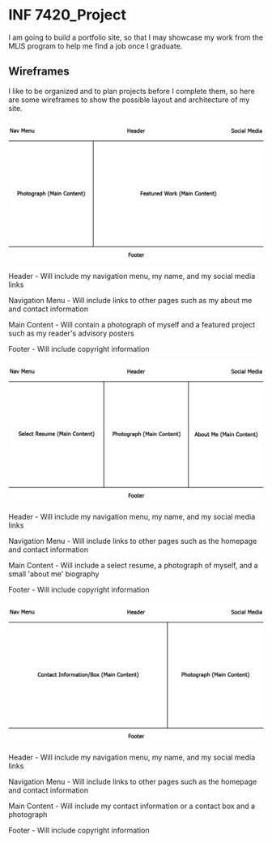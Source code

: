 # INF 7420_Project

I am going to build a portfolio site, so that I may showcase my work from the MLIS program to help me find a job once I graduate. 

## Wireframes

I like to be organized and to plan projects before I complete them, so here are some wireframes to show the possible layout and architecture of my site.

![Wireframe of the Landing Page](wireframes/homewireframe.jpg)

Header - Will include my navigation menu, my name, and my social media links

Navigation Menu - Will include links to other pages such as my about me and contact information

Main Content - Will contain a photograph of myself and a featured project such as my reader's advisory posters

Footer - Will include copyright information

![Wireframe of the About Me Page](wireframes/aboutmewireframe.jpg)

Header - Will include my navigation menu, my name, and my social media links

Navigation Menu - Will include links to other pages such as the homepage and contact information

Main Content - Will include a select resume, a photograph of myself, and a small 'about me' biography

Footer - Will include copyright information

![Wireframe of the Contact Page](wireframes/contactwireframe.jpg)

Header - Will include my navigation menu, my name, and my social media links

Navigation Menu - Will include links to other pages such as the homepage and contact information

Main Content - Will include my contact information or a contact box and a photograph

Footer - Will include copyright information